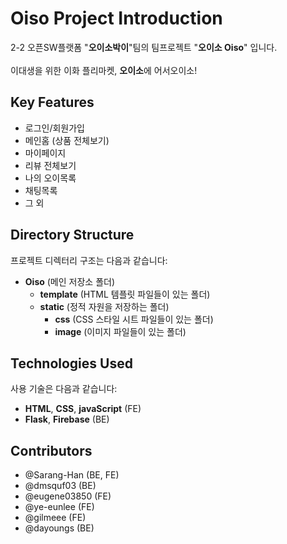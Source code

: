 # Oiso Project Introduction
2-2 오픈SW플랫폼 "**오이소박이**"팀의 팀프로젝트 "**오이소 Oiso**" 입니다. <br><br>
이대생을 위한 이화 플리마켓, **오이소**에 어서오이소!

## Key Features
- 로그인/회원가입
- 메인홈 (상품 전체보기)
- 마이페이지
- 리뷰 전체보기
- 나의 오이목록
- 채팅목록
- 그 외

## Directory Structure
프로젝트 디렉터리 구조는 다음과 같습니다:

- **Oiso** (메인 저장소 폴더)
  - **template** (HTML 템플릿 파일들이 있는 폴더)
  - **static** (정적 자원을 저장하는 폴더)
    - **css** (CSS 스타일 시트 파일들이 있는 폴더)
    - **image** (이미지 파일들이 있는 폴더)

## Technologies Used
사용 기술은 다음과 같습니다:

- **HTML**, **CSS**, **javaScript** (FE)
- **Flask**, **Firebase** (BE)

## Contributors
- @Sarang-Han (BE, FE)<br>
- @dmsquf03 (BE)<br>
- @eugene03850 (FE)<br>
- @ye-eunlee (FE)<br>
- @gilmeee (FE)<br>
- @dayoungs (BE)<br>
